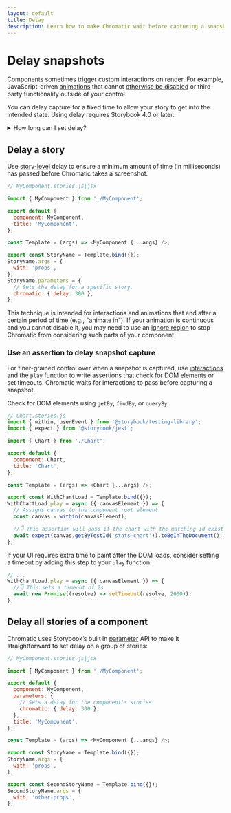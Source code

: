 ```yaml
---
layout: default
title: Delay
description: Learn how to make Chromatic wait before capturing a snapshot
---
```


# Delay snapshots

Components sometimes trigger custom interactions on render. For example, JavaScript-driven [animations](animations#javascript-animations) that cannot [otherwise be disabled](snapshots#improve-snapshot-consistency) or third-party functionality outside of your control.

You can delay capture for a fixed time to allow your story to get into the intended state. Using delay requires Storybook 4.0 or later.

<details>
<summary>How long can I set delay?</summary>

The maximum time for snapshot capture is 15s. Your story should finish loading resources and be ready to capture in 15s.

</details>

## Delay a story

Use [story-level](https://storybook.js.org/docs/react/writing-stories/parameters#story-parameters) delay to ensure a minimum amount of time (in milliseconds) has passed before Chromatic takes a screenshot.

```js
// MyComponent.stories.js|jsx

import { MyComponent } from './MyComponent';

export default {
  component: MyComponent,
  title: 'MyComponent',
};

const Template = (args) => <MyComponent {...args} />;

export const StoryName = Template.bind({});
StoryName.args = {
  with: 'props',
};
StoryName.parameters = {
  // Sets the delay for a specific story.
  chromatic: { delay: 300 },
};
```

This technique is intended for interactions and animations that end after a certain period of time (e.g., "animate in"). If your animation is continuous and you cannot disable it, you may need to use an [ignore region](ignoring-elements) to stop Chromatic from considering such parts of your component.

### Use an assertion to delay snapshot capture

For finer-grained control over when a snapshot is captured, use [interactions](interactions) and the `play` function to write assertions that check for DOM elements or set timeouts. Chromatic waits for interactions to pass before capturing a snapshot.

Check for DOM elements using `getBy`, `findBy`, or `queryBy`.

```javascript
// Chart.stories.js
import { within, userEvent } from '@storybook/testing-library';
import { expect } from '@storybook/jest';

import { Chart } from './Chart';

export default {
  component: Chart,
  title: 'Chart',
};

const Template = (args) => <Chart {...args} />;

export const WithChartLoad = Template.bind({});
WithChartLoad.play = async ({ canvasElement }) => {
  // Assigns canvas to the component root element
  const canvas = within(canvasElement);

  //👇 This assertion will pass if the chart with the matching id exists
  await expect(canvas.getByTestId('stats-chart')).toBeInTheDocument();
};
```

If your UI requires extra time to paint after the DOM loads, consider setting a timeout by adding this step to your `play` function:

```javascript
// ...
WithChartLoad.play = async ({ canvasElement }) => {
  //👇 This sets a timeout of 2s
  await new Promise((resolve) => setTimeout(resolve, 2000));
};
```

## Delay all stories of a component

Chromatic uses Storybook’s built in [parameter](https://storybook.js.org/docs/react/writing-stories/parameters#component-parameters) API to make it straightforward to set delay on a group of stories:

```js
// MyComponent.stories.js|jsx

import { MyComponent } from './MyComponent';

export default {
  component: MyComponent,
  parameters: {
    // Sets a delay for the component's stories
    chromatic: { delay: 300 },
  },
  title: 'MyComponent',
};

const Template = (args) => <MyComponent {...args} />;

export const StoryName = Template.bind({});
StoryName.args = {
  with: 'props',
};

export const SecondStoryName = Template.bind({});
SecondStoryName.args = {
  with: 'other-props',
};
```
